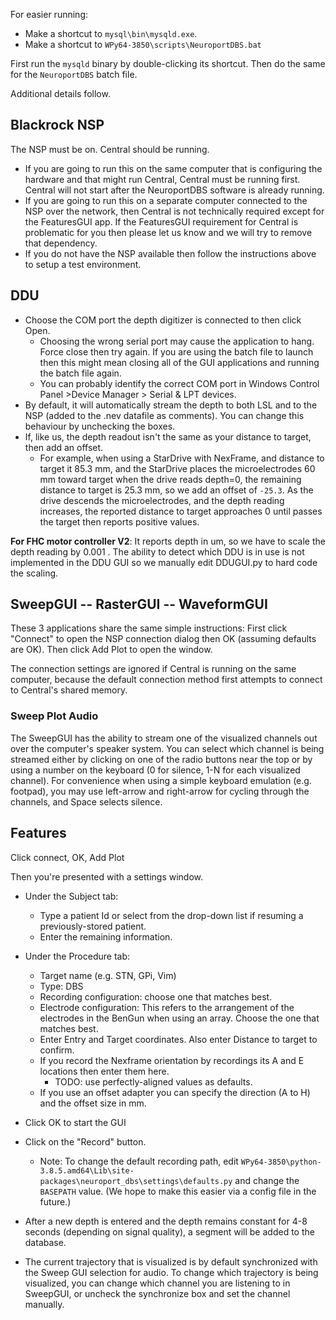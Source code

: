 For easier running:
* Make a shortcut to `mysql\bin\mysqld.exe`.
* Make a shortcut to `WPy64-3850\scripts\NeuroportDBS.bat`

First run the `mysqld` binary by double-clicking its shortcut. Then do the same for the `NeuroportDBS` batch file.

Additional details follow.

## Blackrock NSP

The NSP must be on. Central should be running.
* If you are going to run this on the same computer that is configuring the hardware and that might run Central, Central must be running first. Central will not start after the NeuroportDBS software is already running.
* If you are going to run this on a separate computer connected to the NSP over the network, then Central is not technically required except for the FeaturesGUI app. If the FeaturesGUI requirement for Central is problematic for you then please let us know and we will try to remove that dependency.
* If you do not have the NSP available then follow the instructions above to setup a test environment.

## DDU

* Choose the COM port the depth digitizer is connected to then click Open.
    * Choosing the wrong serial port may cause the application to hang. Force close then try again. If you are using the batch file to launch then this might mean closing all of the GUI applications and running the batch file again.
    * You can probably identify the correct COM port in Windows Control Panel >Device Manager > Serial & LPT devices.
* By default, it will automatically stream the depth to both LSL and to the NSP (added to the .nev datafile as comments). You can change this behaviour by unchecking the boxes.
* If, like us, the depth readout isn't the same as your distance to target, then add an offset.
    * For example, when using a StarDrive with NexFrame, and distance to target it 85.3 mm, and the StarDrive places the microelectrodes 60 mm toward target when the drive reads depth=0, the remaining distance to target is 25.3 mm, so we add an offset of `-25.3`. As the drive descends the microelectrodes, and the depth reading increases, the reported distance to target approaches 0 until passes the target then reports positive values.

**For FHC motor controller V2**: It reports depth in um, so we have to scale the depth reading by 0.001 . The ability to detect which DDU is in use is not implemented in the DDU GUI so we manually edit DDUGUI.py to hard code the scaling.

## SweepGUI -- RasterGUI -- WaveformGUI

These 3 applications share the same simple instructions: First click "Connect" to open the NSP connection dialog then OK (assuming defaults are OK). Then click Add Plot to open the window.

The connection settings are ignored if Central is running on the same computer, because the default connection method first attempts to connect to Central's shared memory.

### Sweep Plot Audio

The SweepGUI has the ability to stream one of the visualized channels out over the computer's speaker system. You can select which channel is being streamed either by clicking on one of the radio buttons near the top or by using a number on the keyboard (0 for silence, 1-N for each visualized channel). For convenience when using a simple keyboard emulation (e.g. footpad), you may use left-arrow and right-arrow for cycling through the channels, and Space selects silence.  

## Features
Click connect, OK, Add Plot

Then you're presented with a settings window. 

* Under the Subject tab:
    * Type a patient Id or select from the drop-down list if resuming a previously-stored patient.
    * Enter the remaining information.
* Under the Procedure tab:
    * Target name (e.g. STN, GPi, Vim)
    * Type: DBS
    * Recording configuration: choose one that matches best.
    * Electrode configuration: This refers to the arrangement of the electrodes in the BenGun when using an array. Choose the one that matches best.
    * Enter Entry and Target coordinates. Also enter Distance to target to confirm.
    * If you record the Nexframe orientation by recordings its A and E locations then enter them here.
      * TODO: use perfectly-aligned values as defaults.
    * If you use an offset adapter you can specify the direction (A to H) and the offset size in mm.
        
* Click OK to start the GUI
* Click on the "Record" button.
    * Note: To change the default recording path, edit `WPy64-3850\python-3.8.5.amd64\Lib\site-packages\neuroport_dbs\settings\defaults.py` and change the `BASEPATH` value. (We hope to make this easier via a config file in the future.)
* After a new depth is entered and the depth remains constant for 4-8 seconds (depending on signal quality), a segment will be added to the database.
* The current trajectory that is visualized is by default synchronized with the Sweep GUI selection for audio. To change which trajectory is being visualized, you can change which channel you are listening to in SweepGUI, or uncheck the synchronize box and set the channel manually.
